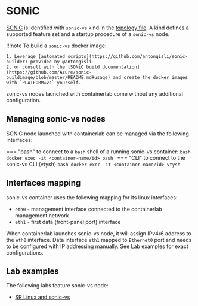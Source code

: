 # SONiC

[SONiC](https://sonic-net.github.io/SONiC/) is identified with `sonic-vs` kind in the [topology file](../topo-def-file.md). A kind defines a supported feature set and a startup procedure of a `sonic-vs` node.

!!!note
    To build a `sonic-vs` docker image:

    1. Leverage [automated scripts](https://github.com/antongisli/sonic-builder) provided by @antongisli
    2. or consult with the [SONiC build documentation](https://github.com/Azure/sonic-buildimage/blob/master/README.md#usage) and create the docker images with `PLATFORM=vs` yourself.


sonic-vs nodes launched with containerlab come without any additional configuration.

## Managing sonic-vs nodes
SONiC node launched with containerlab can be managed via the following interfaces:

=== "bash"
    to connect to a `bash` shell of a running sonic-vs container:
    ```bash
    docker exec -it <container-name/id> bash
    ```
=== "CLI"
    to connect to the sonic-vs CLI (vtysh)
    ```bash
    docker exec -it <container-name/id> vtysh
    ```


## Interfaces mapping
sonic-vs container uses the following mapping for its linux interfaces:

* `eth0` - management interface connected to the containerlab management network
* `eth1` - first data (front-panel port) interface

When containerlab launches sonic-vs node, it will assign IPv4/6 address to the `eth0` interface. Data interface `eth1` mapped to `Ethernet0` port and needs to be configured with IP addressing manually. See Lab examples for exact configurations.

## Lab examples
The following labs feature sonic-vs node:

- [SR Linux and sonic-vs](../../lab-examples/srl-sonic.md)
